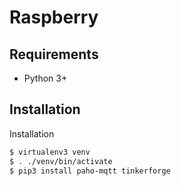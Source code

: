 # Raspberry

## Requirements

* Python 3+

## Installation

Installation

```sh
$ virtualenv3 venv
$ . ./venv/bin/activate
$ pip3 install paho-mqtt tinkerforge
```
